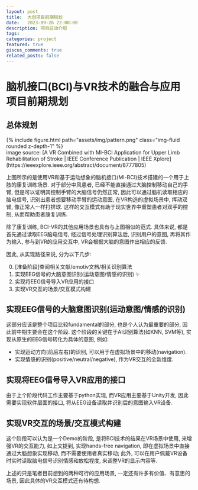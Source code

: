 ```yaml
---
layout: post
title:  大创项目前期规划 
date:   2023-09-26 22:08:00 
description: 项目启动介绍 
tags:  
categories: project
featured: true
giscus_comments: true
related_posts: false
---
```

# 脑机接口(BCI)与VR技术的融合与应用 项目前期规划

## 总体规划

<div class="row mt-3">
    <div class="col-sm mt-3 mt-md-0">
        {% include figure.html path="assets/img/pattern.png" class="img-fluid rounded z-depth-1" %}
    </div>
</div>
<div class="caption">
  image source: [A VR Combined with MI-BCI Application for Upper Limb Rehabilitation of Stroke | IEEE Conference Publication | IEEE Xplore](https://ieeexplore.ieee.org/abstract/document/8777805)
</div>

上图所示的是使用VR和基于运动想象的脑机接口(MI-BCI)技术搭建的一个用于上肢的康复训练场景. 对于部分中风患者, 已经不能直接通过大脑控制移动自己的手臂, 但是可以证明其控制手臂的大脑信号仍然正常, 因此可以通过脑机读取相应的脑电信号, 识别出患者想要移动手臂的运动意图, 在VR构造的虚拟场景中, 挥动双臂, 像正常人一样打排球. 这样的交互模式有助于现实世界中重塑患者对双手的控制, 从而帮助患者康复训练.

除了康复训练, BCI-VR的其他应用场景也具有与上图相似的范式. 具体来说, 都是首先通过读取EEG脑电信号, 经过信号处理识别算法后, 识别用户的意图, 再将其作为输入, 参与到VR的应用交互中, VR会根据大脑的意图作出相应的反馈. 

因此, 从实现路径来说, 分为以下几步:

0. [准备阶段]查阅相关文献/emotiv文档/相关识别算法
1. 实现EEG信号的大脑意图识别(运动意图/情感的识别) ✨
2. 实现将EEG信号导入VR应用的接口
3. 实现VR交互的场景/交互模式构建


## 实现EEG信号的大脑意图识别(运动意图/情感的识别) 

这部分应该是整个项目比较fundamental的部分, 也是个人认为最重要的部分, 因此前中期主要会在这个阶段. 这个阶段的关键在于AI识别算法(如KNN, SVM等), 实现从原生的EEG信号转化为具体的意图, 例如:

- 实现运动方向(前后左右)的识别, 可以用于在虚拟场景中的移动(navigation).
- 实现情感的识别(positive/neutral/negative), 作为VR交互的全新维度.

## 实现将EEG信号导入VR应用的接口

由于上个阶段代码工作主要基于python实现, 而VR应用主要基于Unity开发, 因此需要实现软件层面的接口, 将从EEG设备读取并识别后的意图输入VR设备.

## 实现VR交互的场景/交互模式构建

这个阶段可以认为是一个Demo的阶段, 是将BCI技术的结果在VR场景中使用, 来增强VR的交互能力, 如上文提到, 实现hands-free navigation, 即在虚拟场景中直接通过大脑想象实现移动, 而不需要使用者真实移动; 此外, 可以在用户佩戴VR设备时实时读取脑电信号识别情感和放松程度, 来调整VR的显示内容等. 

上述的只是笔者目前想到的两种可行的应用场景, 一定还有许多有价值、有意思的场景, 因此具体的VR交互模式还有待构想.
